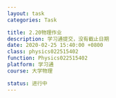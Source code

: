 ```yaml
---
layout: task
categories: Task

title: 2.20物理作业
description: 学习通提交，没有截止日期
date: 2020-02-25 15:40:00 +0800
class: physics022515402
function: Physics022515402
platform: 学习通
course: 大学物理

status: 进行中
---
```




